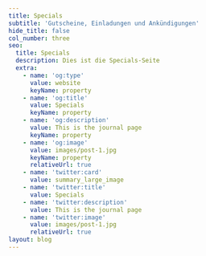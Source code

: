 ```yaml
---
title: Specials
subtitle: 'Gutscheine, Einladungen und Ankündigungen'
hide_title: false
col_number: three
seo:
  title: Specials
  description: Dies ist die Specials-Seite
  extra:
    - name: 'og:type'
      value: website
      keyName: property
    - name: 'og:title'
      value: Specials
      keyName: property
    - name: 'og:description'
      value: This is the journal page
      keyName: property
    - name: 'og:image'
      value: images/post-1.jpg
      keyName: property
      relativeUrl: true
    - name: 'twitter:card'
      value: summary_large_image
    - name: 'twitter:title'
      value: Specials
    - name: 'twitter:description'
      value: This is the journal page
    - name: 'twitter:image'
      value: images/post-1.jpg
      relativeUrl: true
layout: blog
---
```

